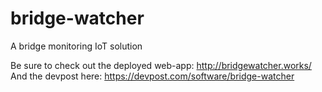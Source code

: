 # bridge-watcher
A bridge monitoring IoT solution

Be sure to check out the deployed web-app: http://bridgewatcher.works/
And the devpost here: https://devpost.com/software/bridge-watcher
